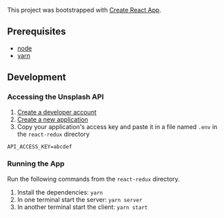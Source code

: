 This project was bootstrapped with [Create React App](https://github.com/facebook/create-react-app).

## Prerequisites

- [node](https://nodejs.org/en/download/)
- [yarn](https://yarnpkg.com/en/docs/install)

## Development

### Accessing the Unsplash API

1. [Create a developer account](https://unsplash.com/join)
2. [Create a new application](https://unsplash.com/oauth/applications/new)
3. Copy your application's access key and paste it in a file named `.env` in the `react-redux` directory

```
API_ACCESS_KEY=abcdef
```

### Running the App

Run the following commands from the `react-redux` directory.

1. Install the dependencies: `yarn`
2. In one terminal start the server: `yarn server`
3. In another terminal start the client: `yarn start`
